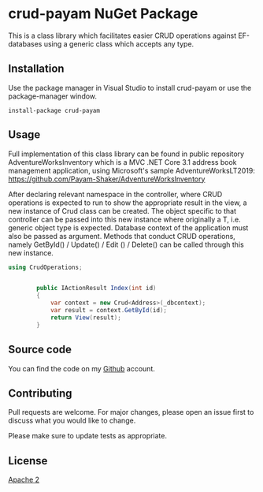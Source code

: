 # crud-payam NuGet Package

This is a class library which facilitates easier CRUD operations against EF-databases using a generic class which accepts any type.

## Installation

Use the package manager in Visual Studio to install crud-payam or use the package-manager window.
```
install-package crud-payam
```

## Usage

Full implementation of this class library can be found in public repository AdventureWorksInventory which is a MVC .NET Core 3.1 address book management application, using Microsoft's sample AdventureWorksLT2019: https://github.com/Payam-Shaker/AdventureWorksInventory

After declaring relevant namespace in the controller, where CRUD operations is expected to run to show the appropriate result in the view, a new instance of Crud class can be created. The object specific to that controller can be passed into this new instance where originally a T, i.e. generic object type is expected. Database context of the application must also be passed as argument.
Methods that conduct CRUD operations, namely GetById() / Update() / Edit () / Delete() can be called through this new instance.

```cs
using CrudOperations;


        public IActionResult Index(int id)
        {
            var context = new Crud<Address>(_dbcontext);
            var result = context.GetById(id);
            return View(result);
        }
```

## Source code
You can find the code on my [Github](https://github.com/Payam-Shaker/CrudOperations) account.

## Contributing
Pull requests are welcome. For major changes, please open an issue first to discuss what you would like to change.

Please make sure to update tests as appropriate.

## License
[Apache 2](https://tldrlegal.com/license/apache-license-2.0-%28apache-2.0%29)
